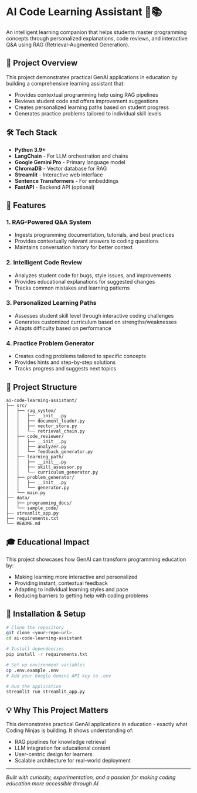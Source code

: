 # AI Code Learning Assistant 🤖📚

An intelligent learning companion that helps students master programming concepts through personalized explanations, code reviews, and interactive Q&A using RAG (Retrieval-Augmented Generation).

## 🎯 Project Overview

This project demonstrates practical GenAI applications in education by building a comprehensive learning assistant that:
- Provides contextual programming help using RAG pipelines
- Reviews student code and offers improvement suggestions
- Creates personalized learning paths based on student progress
- Generates practice problems tailored to individual skill levels

## 🛠️ Tech Stack

- **Python 3.9+**
- **LangChain** - For LLM orchestration and chains
- **Google Gemini Pro** - Primary language model
- **ChromaDB** - Vector database for RAG
- **Streamlit** - Interactive web interface
- **Sentence Transformers** - For embeddings
- **FastAPI** - Backend API (optional)

## 🚀 Features

### 1. RAG-Powered Q&A System
- Ingests programming documentation, tutorials, and best practices
- Provides contextually relevant answers to coding questions
- Maintains conversation history for better context

### 2. Intelligent Code Review
- Analyzes student code for bugs, style issues, and improvements
- Provides educational explanations for suggested changes
- Tracks common mistakes and learning patterns

### 3. Personalized Learning Paths
- Assesses student skill level through interactive coding challenges
- Generates customized curriculum based on strengths/weaknesses
- Adapts difficulty based on performance

### 4. Practice Problem Generator
- Creates coding problems tailored to specific concepts
- Provides hints and step-by-step solutions
- Tracks progress and suggests next topics

## 📁 Project Structure

```
ai-code-learning-assistant/
├── src/
│   ├── rag_system/
│   │   ├── __init__.py
│   │   ├── document_loader.py
│   │   ├── vector_store.py
│   │   └── retrieval_chain.py
│   ├── code_reviewer/
│   │   ├── __init__.py
│   │   ├── analyzer.py
│   │   └── feedback_generator.py
│   ├── learning_path/
│   │   ├── __init__.py
│   │   ├── skill_assessor.py
│   │   └── curriculum_generator.py
│   ├── problem_generator/
│   │   ├── __init__.py
│   │   └── generator.py
│   └── main.py
├── data/
│   ├── programming_docs/
│   └── sample_code/
├── streamlit_app.py
├── requirements.txt
└── README.md
```

## 🎓 Educational Impact

This project showcases how GenAI can transform programming education by:
- Making learning more interactive and personalized
- Providing instant, contextual feedback
- Adapting to individual learning styles and pace
- Reducing barriers to getting help with coding problems

## 🔧 Installation & Setup

```bash
# Clone the repository
git clone <your-repo-url>
cd ai-code-learning-assistant

# Install dependencies
pip install -r requirements.txt

# Set up environment variables
cp .env.example .env
# Add your Google Gemini API key to .env

# Run the application
streamlit run streamlit_app.py
```

## 💡 Why This Project Matters

This demonstrates practical GenAI applications in education - exactly what Coding Ninjas is building. It shows understanding of:
- RAG pipelines for knowledge retrieval
- LLM integration for educational content
- User-centric design for learners
- Scalable architecture for real-world deployment

---

*Built with curiosity, experimentation, and a passion for making coding education more accessible through AI.*